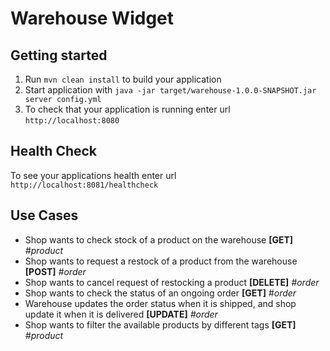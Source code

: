 # Warehouse Widget

Getting started
---

1. Run `mvn clean install` to build your application
1. Start application with `java -jar target/warehouse-1.0.0-SNAPSHOT.jar server config.yml`
1. To check that your application is running enter url `http://localhost:8080`

Health Check
---

To see your applications health enter url `http://localhost:8081/healthcheck`

Use Cases
---
- Shop wants to check stock of a product on the warehouse **[GET]** _#product_
- Shop wants to request a restock of a product from the warehouse **[POST]** _#order_
- Shop wants to cancel request of restocking a product **[DELETE]** _#order_
- Shop wants to check the status of an ongoing order **[GET]** _#order_
- Warehouse updates the order status when it is shipped, and shop update it when it is delivered **[UPDATE]** _#order_
- Shop wants to filter the available products by different tags **[GET]** _#product_
